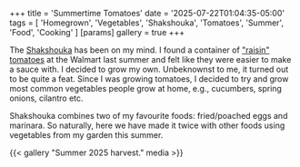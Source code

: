 +++
title = 'Summertime Tomatoes'
date = '2025-07-22T01:04:35-05:00'
tags = [
  'Homegrown', 'Vegetables', 'Shakshouka', 'Tomatoes', 'Summer', 'Food',
  'Cooking'
]
[params]
  gallery = true
+++

The [Shakshouka][egg] has been on my mind. I found a container of
["raisin" tomatoes][raisin] at the Walmart last summer and felt like
they were easier to make a sauce with. I decided to grow my own.
Unbeknownst to me, it turned out to be quite a feat. Since I was
growing tomatoes, I decided to try and grow most common vegetables
people grow at home, e.g., cucumbers, spring onions, cilantro etc.

Shakshouka combines two of my favourite foods: fried/poached eggs and
marinara. So naturally, here we have made it twice with other foods
using vegetables from my garden this summer.

{{< gallery "Summer 2025 harvest." media >}}

[egg]: https://en.wikipedia.org/wiki/Shakshouka
[raisin]: https://en.wikipedia.org/wiki/Grape_tomato

